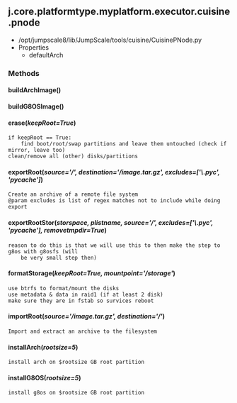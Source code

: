 <!-- toc -->
## j.core.platformtype.myplatform.executor.cuisine.pnode

- /opt/jumpscale8/lib/JumpScale/tools/cuisine/CuisinePNode.py
- Properties
    - defaultArch

### Methods

#### buildArchImage() 

#### buildG8OSImage() 

#### erase(*keepRoot=True*) 

```
if keepRoot == True:
    find boot/root/swap partitions and leave them untouched (check if mirror, leave too)
clean/remove all (other) disks/partitions

```

#### exportRoot(*source='/', destination='/image.tar.gz', excludes=['\\.pyc', '__pycache__']*) 

```
Create an archive of a remote file system
@param excludes is list of regex matches not to include while doing export

```

#### exportRootStor(*storspace, plistname, source='/', excludes=['\\.pyc', '__pycache__'], removetmpdir=True*) 

```
reason to do this is that we will use this to then make the step to g8os with g8osfs (will
    be very small step then)

```

#### formatStorage(*keepRoot=True, mountpoint='/storage'*) 

```
use btrfs to format/mount the disks
use metadata & data in raid1 (if at least 2 disk)
make sure they are in fstab so survices reboot

```

#### importRoot(*source='/image.tar.gz', destination='/'*) 

```
Import and extract an archive to the filesystem

```

#### installArch(*rootsize=5*) 

```
install arch on $rootsize GB root partition

```

#### installG8OS(*rootsize=5*) 

```
install g8os on $rootsize GB root partition

```

